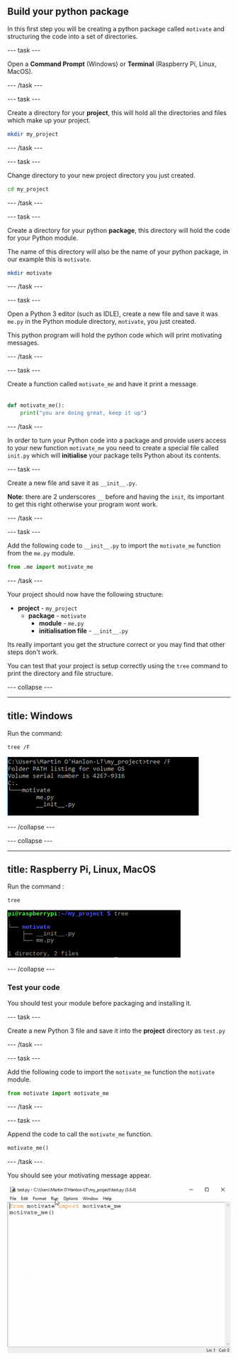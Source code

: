 ## Build your python package

In this first step you will be creating a python package called `motivate` and structuring the code into a set of directories.

--- task ---

Open a **Command Prompt** (Windows) or **Terminal** (Raspberry Pi, Linux, MacOS).

--- /task ---

--- task ---

Create a directory for your **project**, this will hold all the directories and files which make up your project.

```bash
mkdir my_project
```

--- /task ---

--- task ---

Change directory to your new project directory you just created.

```bash
cd my_project
```

--- /task ---

--- task ---

Create a directory for your python **package**, this directory will hold the code for your Python module.

The name of this directory will also be the name of your python package, in our example this is `motivate`.

```bash
mkdir motivate
```

--- /task ---

--- task ---

Open a Python 3 editor (such as IDLE), create a new file and save it was `me.py` in the Python module directory, `motivate`, you just created.

This python program will hold the python code which will print motivating messages.

--- /task ---

--- task ---

Create a function called `motivate_me` and have it print a message.

```python

def motivate_me():
    print("you are doing great, keep it up")

```

--- /task ---

In order to turn your Python code into a package and provide users access to your new function `motivate_me` you need to create a special file called `init.py` which will **initialise** your package tells Python about its contents.

--- task ---

Create a new file and save it as `__init__.py`.

**Note**: there are 2 underscores `__` before and having the `init`, its important to get this right otherwise your program wont work.

--- /task ---

--- task ---

Add the following code to `__init__.py` to import the `motivate_me` function from the `me.py` module.

```python
from .me import motivate_me
```

--- /task ---

Your project should now have the following structure:

+ **project** - `my_project`
  + **package** - `motivate`
    + **module** - `me.py`
    + **initialisation file** - `__init__.py`

Its really important you get the structure correct or you may find that other steps don't work.

You can test that your project is setup correctly using the `tree` command to print the directory and file structure.

--- collapse ---

---
title: Windows
---

Run the command:

```bash
tree /F
```

![tree windows](images/tree_windows.PNG)

--- /collapse ---

--- collapse ---

---
title: Raspberry Pi, Linux, MacOS
---

Run the command :

```bash
tree
```

![tree pi](images/tree_pi.PNG)

--- /collapse ---

### Test your code

You should test your module before packaging and installing it.

--- task ---

Create a new Python 3 file and save it into the **project** directory as `test.py`

--- /task ---

--- task ---

Add the following code to import the `motivate_me` function the `motivate` module.

```python
from motivate import motivate_me
```

--- /task ---

--- task ---

Append the code to call the `motivate_me` function.

```python
motivate_me()
```

--- /task ---

You should see your motivating message appear.

![motivate me](images/motivate_me.gif)
